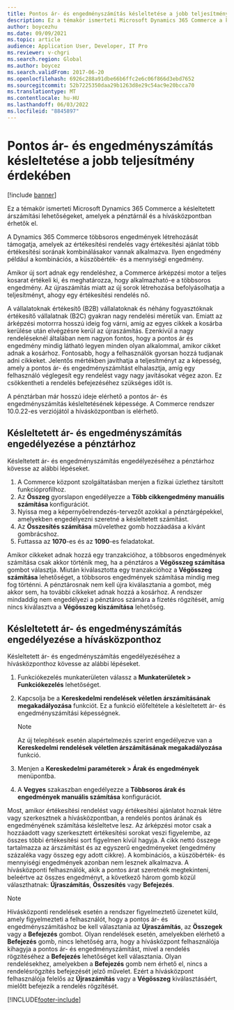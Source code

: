 ```yaml
---
title: Pontos ár- és engedményszámítás késleltetése a jobb teljesítmény érdekében
description: Ez a témakör ismerteti Microsoft Dynamics 365 Commerce a késleltetett árszámítási lehetőségeket, amelyek a pénztárnál és a hívásközpontban érhetők el.
author: boycezhu
ms.date: 09/09/2021
ms.topic: article
audience: Application User, Developer, IT Pro
ms.reviewer: v-chgri
ms.search.region: Global
ms.author: boycez
ms.search.validFrom: 2017-06-20
ms.openlocfilehash: 6926c288a91dbe66b6ffc2e6c06f866d3ebd7652
ms.sourcegitcommit: 52b7225350daa29b1263d8e29c54ac9e20bcca70
ms.translationtype: MT
ms.contentlocale: hu-HU
ms.lasthandoff: 06/03/2022
ms.locfileid: "8845897"
---
```

# <a name="delay-exact-price-and-discount-calculation-for-improved-performance"></a>Pontos ár- és engedményszámítás késleltetése a jobb teljesítmény érdekében

[!include [banner](includes/banner.md)]

Ez a témakör ismerteti Microsoft Dynamics 365 Commerce a késleltetett árszámítási lehetőségeket, amelyek a pénztárnál és a hívásközpontban érhetők el.

A Dynamics 365 Commerce többsoros engedmények létrehozását támogatja, amelyek az értékesítési rendelés vagy értékesítési ajánlat több értékesítési sorának kombinálásakor vannak alkalmazva. Ilyen engedmény például a kombinációs, a küszöbérték- és a mennyiségi engedmény.

Amikor új sort adnak egy rendeléshez, a Commerce árképzési motor a teljes kosarat értékeli ki, és meghatározza, hogy alkalmazható-e a többsoros engedmény. Az újraszámítás miatt az új sorok létrehozása befolyásolhatja a teljesítményt, ahogy egy értékesítési rendelés nő.

A vállalatoknak értékesítő (B2B) vállalatoknak és néhány fogyasztóknak értékesítő vállalatnak (B2C) gyakran nagy rendelési méretük van. Emiatt az árképzési motorrra hosszú ideig fog várni, amíg az egyes cikkek a kosárba kerülése után elvégzésre kerül az újraszámítás. Ezenkívül a nagy rendeléseknél általában nem nagyon fontos, hogy a pontos ár és engedmény mindig látható legyen minden olyan alkalommal, amikor cikket adnak a kosárhoz. Fontosabb, hogy a felhasználók gyorsan hozzá tudjanak adni cikkeket. Jelentős mértékben javíthatja a teljesítményt az a képesség, amely a pontos ár- és engedményszámítást elhalasztja, amíg egy felhasználó véglegesít egy rendelést vagy nagy javításokat végez azon. Ez csökkentheti a rendelés befejezéséhez szükséges időt is.

A pénztárban már hosszú ideje elérhető a pontos ár- és engedményszámítás késleltetésének képessége. A Commerce rendszer 10.0.22-es verziójától a hívásközpontban is elérhető.

## <a name="enable-delayed-price-and-discount-calculation-for-pos"></a>Késleltetett ár- és engedményszámítás engedélyezése a pénztárhoz

Késleltetett ár- és engedményszámítás engedélyezéséhez a pénztárhoz kövesse az alábbi lépéseket.

1. A Commerce központ szolgáltatásban menjen a fizikai üzlethez társított funkcióprofilhoz.
1. Az **Összeg** gyorslapon engedélyezze a **Több cikkengedmény manuális számítása** konfigurációt.
1. Nyissa meg a képernyőelrendezés-tervezőt azokkal a pénztárgépekkel, amelyekben engedélyezni szeretné a késleltetett számítást.
1. Az **Összesítés számítása** művelethez gomb hozzáadása a kívánt gombrácshoz.
1. Futtassa az **1070**-es és az **1090**-es feladatokat.

Amikor cikkeket adnak hozzá egy tranzakcióhoz, a többsoros engedmények számítása csak akkor történik meg, ha a pénztáros a **Végösszeg számítása** gombot választja. Miután kiválasztotta egy tranzakcióhoz a **Végösszeg számítása** lehetőséget, a többsoros engedmények számítása mindig meg fog történni. A pénztárosnak nem kell újra kiválasztania a gombot, még akkor sem, ha további cikkeket adnak hozzá a kosárhoz. A rendszer mindaddig nem engedélyezi a pénztáros számára a fizetés rögzítését, amíg nincs kiválasztva a **Végösszeg kiszámítása** lehetőség.

## <a name="enable-delayed-price-and-discount-calculation-for-call-center"></a>Késleltetett ár- és engedményszámítás engedélyezése a hívásközponthoz

Késleltetett ár- és engedményszámítás engedélyezéséhez a hívásközponthoz kövesse az alábbi lépéseket.

1. Funkciókezelés munkaterületen válassz a **Munkaterületek \> Funkciókezelés** lehetőséget.
1. Kapcsolja be a **Kereskedelmi rendelések véletlen árszámításának megakadályozása** funkciót. Ez a funkció előfeltétele a késleltetett ár- és engedményszámítási képességnek.

    > [!NOTE]
    > Az új telepítések esetén alapértelmezés szerint engedélyezve van a **Kereskedelmi rendelések véletlen árszámításának megakadályozása** funkció.

1. Menjen a **Kereskedelmi paraméterek \> Árak és engedmények** menüpontba.
1. A **Vegyes** szakaszban engedélyezze a **Többsoros árak és engedmények manuális számítása** konfigurációt.

Most, amikor értékesítési rendelést vagy értékesítési ajánlatot hoznak létre vagy szerkesztnek a hívásközpontban, a rendelés pontos árának és engedményének számítása késleltetve lesz. Az árképzési motor csak a hozzáadott vagy szerkesztett értékesítési sorokat veszi figyelembe, az összes többi értékesítési sort figyelmen kívül hagyja. A cikk nettó összege tartalmazza az árszámítást és az egyszerű engedményeket (engedmény százaléka vagy összeg egy adott cikkre). A kombinációs, a küszöbérték- és mennyiségi engedmények azonban nem lesznek alkalmazva. A hívásközponti felhasználók, akik a pontos árat szeretnék megtekinteni, beleértve az összes engedményt, a következő három gomb közül választhatnak: **Újraszámítás**, **Összesítés** vagy **Befejezés**.

> [!NOTE]
> Hívásközponti rendelések esetén a rendszer figyelmeztető üzenetet küld, amely figyelmezteti a felhasználót, hogy a pontos ár- és engedményszámításhoz be kell választania az **Újraszámítás**, az **Összegek** vagy a **Befejezés** gombot. Olyan rendelések esetén, amelyekben elérhető a **Befejezés** gomb, nincs lehetőség arra, hogy a hívásközpont felhasználója kihagyja a pontos ár- és engedményszámítást, mivel a rendelés rögzítéséhez a **Befejezés** lehetőséget kell választania. Olyan rendelésekhez, amelyekben a **Befejezés** gomb nem érhető el, nincs a rendelésrögzítés befejezését jelző művelet. Ezért a hívásközpont felhasználója felelős az **Újraszámítás** vagy a **Végösszeg** kiválasztásáért, mielőtt befejezik a rendelés rögzítését.

[!INCLUDE[footer-include](../includes/footer-banner.md)]
